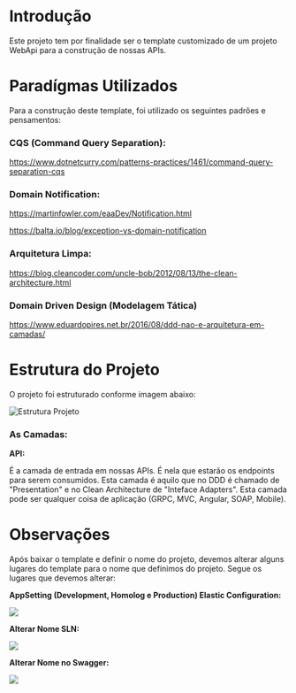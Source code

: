 # Introdução

Este projeto tem por finalidade ser o template customizado de um projeto WebApi para a construção de nossas APIs. 

# Paradígmas Utilizados

Para a construção deste template, foi utilizado os seguintes padrões e pensamentos:

### CQS (Command Query Separation):

https://www.dotnetcurry.com/patterns-practices/1461/command-query-separation-cqs

### Domain Notification:

https://martinfowler.com/eaaDev/Notification.html

https://balta.io/blog/exception-vs-domain-notification

### Arquitetura Limpa:

https://blog.cleancoder.com/uncle-bob/2012/08/13/the-clean-architecture.html

### Domain Driven Design (Modelagem Tática)

https://www.eduardopires.net.br/2016/08/ddd-nao-e-arquitetura-em-camadas/

# Estrutura do Projeto

O projeto foi estruturado conforme imagem abaixo:

![Estrutura Projeto](docs/images/estrutura-projeto.png)

### As Camadas:

__API:__ 

É a camada de entrada em nossas APIs. É nela que estarão os endpoints para serem consumidos.
Esta camada é aquilo que no DDD é chamado de "Presentation" e no Clean Architecture de "Inteface Adapters". Esta camada pode ser qualquer coisa de aplicação (GRPC, MVC, Angular, SOAP, Mobile).

# Observações

Após baixar o template e definir o nome do projeto, devemos alterar alguns lugares do template para o nome que definimos do projeto. Segue os lugares que devemos alterar:

__AppSetting (Development, Homolog e Production) Elastic Configuration:__

![](docs/images/elastic-configuration.png)

__Alterar Nome SLN:__

![](docs/images/solution.png)

__Alterar Nome no Swagger:__

![](docs/images/swagger.png)




